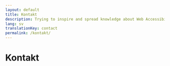```yaml
---
layout: default
title: Kontakt
description: Trying to inspire and spread knowledge about Web Accessibility
lang: sv
translationKey: contact
permalink: /kontakt/
---
```


# Kontakt
